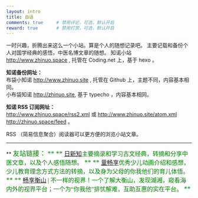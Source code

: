 ```yaml
---
layout: intro
title: 自话
comments: true     # 禁用评论，可选，默认开启
reward: true       # 禁用打赏，可选，默认开启
---
```

  
一时兴趣，折腾出来这么一个小站。算是个人的随想记录吧。
主要记载和备份个人对国学经典的感悟，中医名博文章的随想。
知诺小站 http://www.zhinuo.space , 托管在 Coding.net 上，基于 hexo 。  

**知诺备份网址：**  
布袋小知诺 <a href="http://www.zhinuo.site" target="_blank" rel="external">http://www.zhinuo.site</a> , 托管在 Github 上，主题不同，内容基本相同。  
小布袋知诺 <a href="http://zhinuo.site" target="_blank" rel="external">http://zhinuo.site</a>, 基于 typecho ，内容基本相同。

**知诺 RSS 订阅网址：**  
http://www.zhinuo.space/rss2.xml 或
http://www.zhinuo.site/atom.xml 
http://zhinuo.space/feed 。  

RSS （简易信息聚合）阅读器可以更方便的浏览小站文章。  

---------------------------------------

** <font color=green face=微软雅黑 size=4>友站链接：<font> **
** <font color=green face=微软雅黑 size=3.5><a href="http://www.rixin.site" target="_blank" rel="external">日新知</a>主要摘录和学习古文经典，转摘和分享中医文章，以及个人感悟随想。</font> **
** <font color=green face=微软雅黑 size=3.5><a href="http://www.daheng3.top" target="_blank" rel="external">童畅享</a>优秀少儿动画介绍和感想，少儿教育理念方式方法的转摘，以及身为父母的你我他们的育儿体悟。</font> **
** <font color=green face=微软雅黑 size=3.5><a href="http://daheng3.top" target="_blank" rel="external">畅享衡山</a> | 不一样的视界！一个了解大衡山，发现湖湘，窥看海内外的视界平台；一个为“你我他”排忧解难，互助互惠的实在平台。</font> **